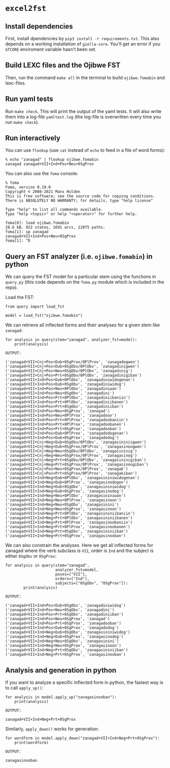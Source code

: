 # `excel2fst`

## Install dependencies
First, install dpendencies by `pip3 install -r requirements.txt`. This also depends on a working installation of `giella-core`. You'll get an error if you `GTCORE` enviroment variable hasn't been set.

## Build LEXC files and the Ojibwe FST

Then, run the command `make all` in the terminal to build `ojibwe.fomabin` and lexc-files.

## Run yaml tests

Run `make check`. This will print the output of the yaml tests. It will also write them into a log-file `yamltest.log` (the log-file is overwritten every time you run `make check`). 

## Run interactively

You can use `flookup` (use `cat` instead of `echo` to feed in a file of word forms):

```
% echo "zanagad" | flookup ojibwe.fomabin 
zanagad	zanagad+VII+Ind+Pos+Neu+0SgProx
```

You can also use the `foma` console:

```
% foma
Foma, version 0.10.0
Copyright © 2008-2021 Mans Hulden
This is free software; see the source code for copying conditions.
There is ABSOLUTELY NO WARRANTY; for details, type "help license"

Type "help" to list all commands available.
Type "help <topic>" or help "<operator>" for further help.

foma[0]: load ojibwe.fomabin
28.6 kB. 922 states, 1691 arcs, 12075 paths.
foma[1]: up zanagad
zanagad+VII+Ind+Pos+Neu+0SgProx
foma[1]: ^D
```
## Query an FST analyzer (i.e. `ojibwe.fomabin`) in python

We can query the FST model for a particular stem using the functions in `query.py` (this code depends on the `foma.py` module which is included in the repo).

Load the FST:

```
from query import load_fst

model = load_fst("ojibwe.fomabin")
```

We can retrieve all inflected forms and their analyses for a given stem like `zanagad`:

```
for analysis in query(stem="zanagad", analyzer_fst=model):
    print(analysis)
    
OUTPUT:

('zanagad+VII+Cnj+Pos+Dub+0SgProx/0PlProx', 'zanagadogwen')
('zanagad+VII+Cnj+Pos+Dub+0SgObv/0PlObv', 'zanagadinigwen')
('zanagad+VII+Cnj+Pos+Neu+0SgObv/0PlObv', 'zanagadinig')
('zanagad+VII+Cnj+Pos+Prt+0SgObv/0PlObv', 'zanagadinigiban')
('zanagad+VII+Ind+Pos+Dub+0PlObv', 'zanagadiniwidogenan')
('zanagad+VII+Ind+Pos+Dub+0SgObv', 'zanagadiniwidog')
('zanagad+VII+Ind+Pos+Neu+0PlObv', 'zanagadiniwan')
('zanagad+VII+Ind+Pos+Neu+0SgObv', 'zanagadini')
('zanagad+VII+Ind+Pos+Prt+0PlObv', 'zanagadiniibaniin')
('zanagad+VII+Ind+Pos+Prt+0PlObv', 'zanagadiniibanen')
('zanagad+VII+Ind+Pos+Prt+0SgObv', 'zanagadiniiban')
('zanagad+VII+Ind+Pos+Neu+0SgProx', 'zanagad')
('zanagad+VII+Ind+Pos+Neu+0PlProx', 'zanagadoon')
('zanagad+VII+Ind+Pos+Prt+0PlProx', 'zanagadoobaniin')
('zanagad+VII+Ind+Pos+Prt+0PlProx', 'zanagadoobanen')
('zanagad+VII+Ind+Pos+Prt+0SgProx', 'zanagadooban')
('zanagad+VII+Ind+Pos+Dub+0PlProx', 'zanagadodogenan')
('zanagad+VII+Ind+Pos+Dub+0SgProx', 'zanagadodog')
('zanagad+VII+Cnj+Neg+Dub+0SgObv/0PlObv', 'zanagasininiigwen')
('zanagad+VII+Cnj+Neg+Dub+0SgProx/0PlProx', 'zanagasinoogwen')
('zanagad+VII+Cnj+Neg+Neu+0SgObv/0PlObv', 'zanagasininig')
('zanagad+VII+Cnj+Neg+Neu+0SgProx/0PlProx', 'zanagasinog')
('zanagad+VII+Cnj+Neg+Prt+0SgObv/0PlObv', 'zanagasininigiban')
('zanagad+VII+Cnj+Neg+Prt+0SgProx/0PlProx', 'zanagasinoogiban')
('zanagad+VII+Cnj+Pos+Neu+0SgProx/0PlProx', 'zanagak')
('zanagad+VII+Cnj+Pos+Prt+0SgProx/0PlProx', 'zanagakiban')
('zanagad+VII+Ind+Neg+Dub+0PlObv', 'zanagasininiwidogenan')
('zanagad+VII+Ind+Neg+Dub+0PlProx', 'zanagasinodogen')
('zanagad+VII+Ind+Neg+Dub+0SgObv', 'zanagasininiwidog')
('zanagad+VII+Ind+Neg+Dub+0SgProx', 'zanagasinodog')
('zanagad+VII+Ind+Neg+Neu+0PlObv', 'zanagasininiwan')
('zanagad+VII+Ind+Neg+Neu+0PlProx', 'zanagasinoon')
('zanagad+VII+Ind+Neg+Neu+0SgObv', 'zanagasinini')
('zanagad+VII+Ind+Neg+Neu+0SgProx', 'zanagasinoon')
('zanagad+VII+Ind+Neg+Prt+0PlObv', 'zanagasininiibaniin')
('zanagad+VII+Ind+Neg+Prt+0PlObv', 'zanagasininiibanen')
('zanagad+VII+Ind+Neg+Prt+0PlProx', 'zanagasinoobaniin')
('zanagad+VII+Ind+Neg+Prt+0PlProx', 'zanagasinoobanen')
('zanagad+VII+Ind+Neg+Prt+0SgObv', 'zanagasininiiban')
('zanagad+VII+Ind+Neg+Prt+0SgProx', 'zanagasinooban')
```

We can also constrain the analyses. Here we get all inflected forms for zanagad where the verb subclass is `VII`, order is `Ind` and the subject is either `0SgObv` or `0SgProx`:

```
for analysis in query(stem="zanagad",
                      analyzer_fst=model,
                      poses=["VII"],
                      orders=["Ind"],
                      subjects=["0SgObv", "0SgProx"]):
        print(analysis)

OUTPUT:

('zanagad+VII+Ind+Pos+Dub+0SgObv', 'zanagadiniwidog')
('zanagad+VII+Ind+Pos+Neu+0SgObv', 'zanagadini')
('zanagad+VII+Ind+Pos+Prt+0SgObv', 'zanagadiniiban')
('zanagad+VII+Ind+Pos+Neu+0SgProx', 'zanagad')
('zanagad+VII+Ind+Pos+Prt+0SgProx', 'zanagadooban')
('zanagad+VII+Ind+Pos+Dub+0SgProx', 'zanagadodog')
('zanagad+VII+Ind+Neg+Dub+0SgObv', 'zanagasininiwidog')
('zanagad+VII+Ind+Neg+Dub+0SgProx', 'zanagasinodog')
('zanagad+VII+Ind+Neg+Neu+0SgObv', 'zanagasinini')
('zanagad+VII+Ind+Neg+Neu+0SgProx', 'zanagasinoon')
('zanagad+VII+Ind+Neg+Prt+0SgObv', 'zanagasininiiban')
('zanagad+VII+Ind+Neg+Prt+0SgProx', 'zanagasinooban')
```

## Analysis and generation in python

If you want to analyze a specific inflected form in python, the fastest way is to call `apply_up()`:

```
for analysis in model.apply_up("zanagasinooban"):
    print(analysis)

OUTPUT:

zanagad+VII+Ind+Neg+Prt+0SgProx
```

Similarly, `apply_down()` works for generation:

```
for wordform in model.apply_down("zanagad+VII+Ind+Neg+Prt+0SgProx"):
    print(wordform)

OUTPUT:

zanagasinooban
```
